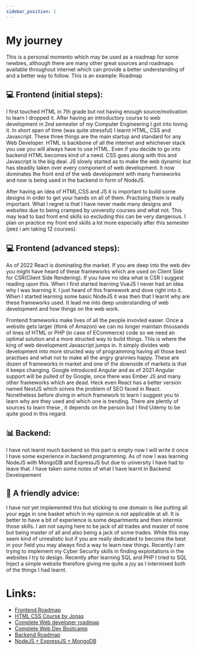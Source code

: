 ```yaml
---
sidebar_position: 1
---
```


# My journey 
This is a personal momento which may be used as a roadmap for some newbies, although there are many other great sources and roadmaps available throughout internet which can provide a better understanding of and a better way to follow. This is an example: Roadmap

## 💻 Frontend (initial steps):
I first touched HTML in 7th grade but not having enough source/motivation to learn I dropped it. After having an introductory course to web development in 2nd semester of my Computer Engineering I got into loving it. In short span of time (was quite stressful) I learnt HTML, CSS and Javascript. These three things are the main startup and standard for any Web Developer. HTML is backbone of all the internet and whichever stack you use you will always have to use HTML. Even if you decide to go into backend HTML becomes kind of a need. CSS goes along with this and Javascript is the big deal. JS slowly started as to make the web dynamic but has steadily taken over every component of web development. It now dominates the front end of the web development with many frameworks and now is being used in the backend in form of NodeJS.

After having an idea of HTML,CSS and JS it is important to build some designs in order to get your hands on all of them. Practising them is really important. What I regret is that I have never made many designs and websites due to being cramped by university courses and what not. This may lead to bad front end skills so excluding this can be very dangerous. I plan on practice my front end skills a lot more especially after this semester (jeez i am taking 12 courses).

## 💻 Frontend (advanced steps):
As of 2022 React is dominating the market. If you are deep into the web dev you might have heard of these frameworks which are used on Client Side for CSR(Client Side Rendering). If you have no idea what is CSR I suggest reading upon this. When I first started learning VueJS I never had an idea why I was learning it. I just heard of this framework and dove right into it. When I started learning some basic NodeJS it was then that I learnt why are these frameworks used. It lead me into deep understanding of web development and how things on the web work.

Frontend frameworks make lives of all the people invovled easier. Once a website gets larger (think of Amazon) we can no longer maintain thousands of lines of HTML or PHP (in case of ECommerce) code so we need an optimal solution and a more structed way to build things. This is where the king of web development Javascript jumps in. It simply divides web development into more structed way of programming having all those best practises and what not to make all the angry grannies happy. These are dozen of frameworks in market and one of the downside of markets is that it keeps changing. Google introduced Angular and as of 2021 Angular support will be pulled of by Google, once there was Ember JS and many other frameworks which are dead. Heck even React has a better version named NextJS which solves the problem of SEO faced in React. Nonetheless before diving in which framework to learn I suggest you to learn why are they used and which one is trending. There are plently of sources to learn these , it depends on the person but I find Udemy to be quite good in this regard.

## 📊 Backend:
I have not learnt much backend so this part is empty now I will write it once I have some experience in backend programming. As of now I was learning NodeJS with MongoDB and ExpressJS but due to university I have had to leave that. I have taken some notes of what I have learnt in Backend Developement

## 📇 A friendly advice:
I have not yet implemented this but sticking to one domain is like putting all your eggs in one basket which in my opinion is not applicable at all. It is better to have a bit of experience is some departments and then intermix those skills. I am not saying here to be jack of all trades and master of none but being master of all and also being a jack of some trades. While this may seem kind of unrealistic but if you are really dedicated to become the best in your field you may always find a way to learn new things. Recently I am trying to implement my Cyber Security skills in finding exploitations in the websites I try to design. Recently after learning SQL and PHP I tried to SQL Inject a simple website therefore giving me quite a joy as I intermixed both of the things I had learnt.

# Links:
- [Frontend Roadmap](https://roadmap.sh/frontend)
- [HTML CSS Course by Jonas](https://www.udemy.com/course/design-and-develop-a-killer-website-with-html5-and-css3/)
- [Complete Web developer roadmap](https://github.com/kamranahmedse/developer-roadmap)
- [Complete Web Dev Bootcamp](https://www.udemy.com/course/the-web-developer-bootcamp/)
- [Backend Roadmap](https://roadmap.sh/backend)
- [NodeJS + ExpressJS + MongoDB](https://www.udemy.com/course/nodejs-express-mongodb-bootcamp/)
